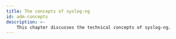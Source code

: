 ```yaml
---
title: The concepts of syslog-ng
id: adm-concepts
description: >-
    This chapter discusses the technical concepts of syslog-ng.
---
```

